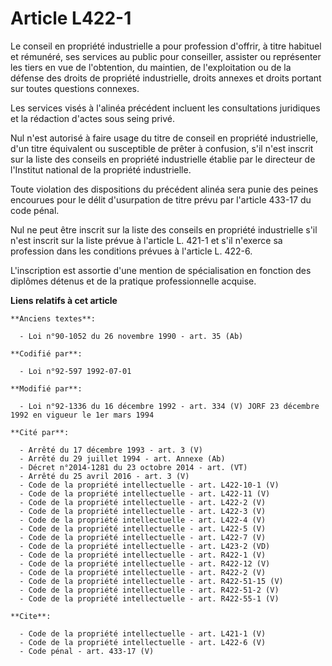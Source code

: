 # Article L422-1

Le conseil en propriété industrielle a pour profession d'offrir, à titre habituel et rémunéré, ses services au public pour
conseiller, assister ou représenter les tiers en vue de l'obtention, du maintien, de l'exploitation ou de la défense des
droits de propriété industrielle, droits annexes et droits portant sur toutes questions connexes. 

Les services visés à l'alinéa précédent incluent les consultations juridiques et la rédaction d'actes sous seing privé. 

Nul n'est autorisé à faire usage du titre de conseil en propriété industrielle, d'un titre équivalent ou susceptible de
prêter à confusion, s'il n'est inscrit sur la liste des conseils en propriété industrielle établie par le directeur de
l'Institut national de la propriété industrielle. 

Toute violation des dispositions du précédent alinéa sera punie des peines encourues pour le délit d'usurpation de titre
prévu par l'article 433-17 du code pénal. 

Nul ne peut être inscrit sur la liste des conseils en propriété industrielle s'il n'est inscrit sur la liste prévue à
l'article L. 421-1 et s'il n'exerce sa profession dans les conditions prévues à l'article L. 422-6. 

L'inscription est assortie d'une mention de spécialisation en fonction des diplômes détenus et de la pratique professionnelle
acquise.

**Liens relatifs à cet article**

	**Anciens textes**:

	  - Loi n°90-1052 du 26 novembre 1990 - art. 35 (Ab)

	**Codifié par**:

	  - Loi n°92-597 1992-07-01

	**Modifié par**:

	  - Loi n°92-1336 du 16 décembre 1992 - art. 334 (V) JORF 23 décembre 1992 en vigueur le 1er mars 1994

	**Cité par**:

	  - Arrêté du 17 décembre 1993 - art. 3 (V)
	  - Arrêté du 29 juillet 1994 - art. Annexe (Ab)
	  - Décret n°2014-1281 du 23 octobre 2014 - art. (VT)
	  - Arrêté du 25 avril 2016 - art. 3 (V)
	  - Code de la propriété intellectuelle - art. L422-10-1 (V)
	  - Code de la propriété intellectuelle - art. L422-11 (V)
	  - Code de la propriété intellectuelle - art. L422-2 (V)
	  - Code de la propriété intellectuelle - art. L422-3 (V)
	  - Code de la propriété intellectuelle - art. L422-4 (V)
	  - Code de la propriété intellectuelle - art. L422-5 (V)
	  - Code de la propriété intellectuelle - art. L422-7 (V)
	  - Code de la propriété intellectuelle - art. L423-2 (VD)
	  - Code de la propriété intellectuelle - art. R422-1 (V)
	  - Code de la propriété intellectuelle - art. R422-12 (V)
	  - Code de la propriété intellectuelle - art. R422-2 (V)
	  - Code de la propriété intellectuelle - art. R422-51-15 (V)
	  - Code de la propriété intellectuelle - art. R422-51-2 (V)
	  - Code de la propriété intellectuelle - art. R422-55-1 (V)

	**Cite**:

	  - Code de la propriété intellectuelle - art. L421-1 (V)
	  - Code de la propriété intellectuelle - art. L422-6 (V)
	  - Code pénal - art. 433-17 (V)
